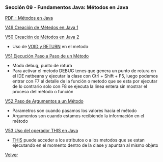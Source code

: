 ### Sección 09 - Fundamentos Java: Métodos en Java
[PDF - Métodos en Java](Apuntes/08-01-DefinicionMetodosJava-CFJ.pdf)

[V49 Creación de Métedos en Java 1](V49_Creacion_de_Metodos_en_Java/src/operaciones/Aritmetica.java)

[V50 Creación de Métodos en Java 2](V50_Creacion_de_Metodos_en_Java/src/operaciones)
- Uso de [VOID y RETURN](V50_Creacion_de_Metodos_en_Java/src/operaciones/Aritmetica.java) en el metodo

[V51 Ejecución Paso a Paso de un Método](V51_Creacion_de_Metodos_en_Java/src/operaciones)
- Modo debug, punto de rotura
- Para activar el metodo DEBUG tenes que genera un punto de rotura en el IDE 
netbeans y ejecutar la clase con Ctrl + Shift + F5, luego podemos entrar con F7 
al detalle de la función o metodo que se esta por ejecutar de lo contrario solo
con F8 se ejecuta la linea entera sin mostrar el proceso del método o función

[V52 Paso de Argumentos a un Método](V52_Paso_de_Argumentos_a_un_Metodo/src/operaciones)
- Parametros son cuando pasamos los valores hacia el método
- Argumentos son cuando estamos recibiendo la información en el método 

[V53 Uso del operador THIS en Java](V53_Uso_del_Operador_This_en_Java/src/operaciones)
- [THIS](V53_Uso_del_Operador_This_en_Java/src/operaciones/Aritmetica.java) puede acceder a los atributos o a los metodos que se estan ejecutando
en el momento dentro de la clase y apuntan al mismo objeto

[Volver](../)